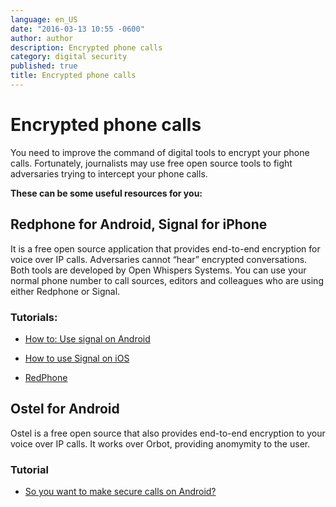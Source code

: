 ```yaml
---
language: en_US
date: "2016-03-13 10:55 -0600"
author: author
description: Encrypted phone calls
category: digital security
published: true
title: Encrypted phone calls
---
```


# Encrypted phone calls

You need to improve the command of digital tools to encrypt your phone calls. Fortunately, journalists may use free open source tools to fight adversaries trying to intercept your phone calls.

**These can be some useful resources for you:**

## Redphone for Android, Signal for iPhone
It is a free open source application that provides end-to-end encryption for voice over IP calls. Adversaries cannot “hear” encrypted conversations. Both tools are developed by Open Whispers Systems. You can use your normal phone number to call sources, editors and colleagues who are using either Redphone or Signal.

### Tutorials:
- [How to: Use signal on Android](http://bit.ly/23u9mVm)

- [How to use Signal on iOS](http://bit.ly/1PTt3MB)

- [RedPhone](http://bit.ly/1WOrswJ)


## Ostel for Android
Ostel is a free open source that also provides end-to-end encryption to your voice over IP calls. It works over Orbot, providing anomymity to the user.

### Tutorial
- [So you want to make secure calls on Android?](http://bit.ly/1ZTy39i)
